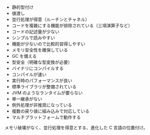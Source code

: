 - 静的型付け
- 値渡し
- 並行処理が得意（ルーチンとチャネル）
- コードを複雑にする機能が排除されている（三項演算子など）
- コードの記述量が少ない
- シンプルで読みやすい
- 機能が少ないので比較的習得しやすい
- メモリ安全性を確保している
- GC を備える
- 型安全（明確な型変換が必要）
- バイナリにコンパイルする
- コンパイルが速い
- 実行時のパフォーマンスが良い
- 標準ライブラリが整備されている
- JVM のようなランタイムが要らない
- 単一継承がない
- 例外処理が非推奨になっている
- 複数の戻り値に組み込みで対応している
- マルチプラットフォームで動作する

メモリ破壊がなく、並行処理を得意とする、進化した C 言語の位置付け。

